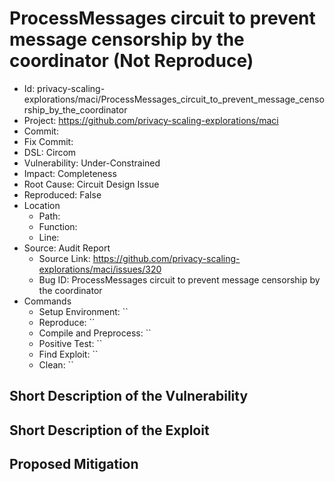 # ProcessMessages circuit to prevent message censorship by the coordinator (Not Reproduce)

* Id: privacy-scaling-explorations/maci/ProcessMessages_circuit_to_prevent_message_censorship_by_the_coordinator
* Project: https://github.com/privacy-scaling-explorations/maci
* Commit: 
* Fix Commit: 
* DSL: Circom
* Vulnerability: Under-Constrained
* Impact: Completeness
* Root Cause: Circuit Design Issue
* Reproduced: False
* Location
  - Path: 
  - Function: 
  - Line: 
* Source: Audit Report
  - Source Link: https://github.com/privacy-scaling-explorations/maci/issues/320
  - Bug ID: ProcessMessages circuit to prevent message censorship by the coordinator
* Commands
  - Setup Environment: ``
  - Reproduce: ``
  - Compile and Preprocess: ``
  - Positive Test: ``
  - Find Exploit: ``
  - Clean: ``

## Short Description of the Vulnerability



## Short Description of the Exploit



## Proposed Mitigation



